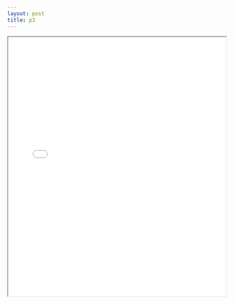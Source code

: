 ```yaml
---
layout: post
title: p3
---
```


<div class="pdf-container">
<iframe src="ea/assets/pdfs/hock/p3.pdf" height="600" width="100%" allowFullScreen="true"></iframe>
</div>

